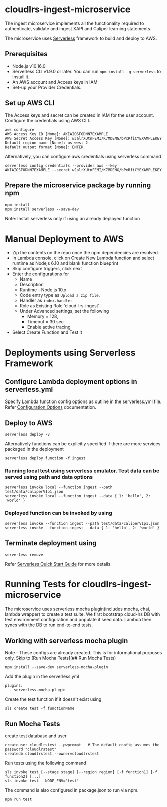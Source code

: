 # cloudlrs-ingest-microservice

The ingest microservice implements all the functionality required to authenticate,
validate and ingest XAPI and Caliper learning statements.

The microservice uses [Serverless](https://serverless.com/framework/docs/) framework
to build and deploy to AWS.

## Prerequisites
  * Node.js v10.16.0
  * Serverless CLI v1.9.0 or later. You can run  `npm install -g serverless` to install it.
  * An AWS account and Access keys in IAM
  * Set-up your Provider Credentials.


## Set up AWS CLI
The Access keys and secret can be created in IAM for the user account.
Configure the credentials using AWS CLI.

```
aws configure
AWS Access Key ID [None]: AKIAIOSFODNN7EXAMPLE
AWS Secret Access Key [None]: wJalrXUtnFEMI/K7MDENG/bPxRfiCYEXAMPLEKEY
Default region name [None]: us-west-2
Default output format [None]: ENTER
```

Alternatively, you can configure aws credentials using serverless command

```
serverless config credentials --provider aws --key AKIAIOSFODNN7EXAMPLE --secret wJalrXUtnFEMI/K7MDENG/bPxRfiCYEXAMPLEKEY
```

## Prepare the microservice package by running npm

```
npm install
npm install serverless --save-dev
```
Note: Install serverless only if using an already deployed function

# Manual Deployment to AWS

  * Zip the contents on the repo once the npm dependencies are resolved.
  * In Lambda console, click on Create New Lambda function and select runtime as Nodejs 6.10
    and blank function blueprint
  * Skip configure triggers, click next
  * Enter the configurations for
    - Name
    - Description
    - Runtime - Node.js 10.x
    - Code entry type as `Upload a zip file`.
    - Handler as `index.handler`
    - Role as Existing Role 'cloud-lrs-ingest'
    - Under Advanced settings, set the following
      * Memory = 128,
      * Timeout = 30 sec
      * Enable active tracing
  * Select Create Function and Test it

# Deployments using Serverless Framework

## Configure Lambda deployment options in serverless.yml

Specify Lambda function config options as outline in the serverless.yml file.
Refer [Configuration Options](https://serverless.com/framework/docs/providers/aws/guide/services/) documentation.

## Deploy to AWS

```
serverless deploy -v
```

Alternatively functions can be explicitly specified if there are more services packaged in the deployment

```
serverless deploy function -f ingest
```


### Running local test using serverless emulator. Test data can be served using path and data options

```
serverless invoke local --function ingest --path test/data/caliperV1p1.json
serverless invoke local --function ingest --data { 1: 'hello', 2: 'world' }
```

### Deployed function can be invoked by using

```
serverless invoke --function ingest --path test/data/caliperV1p1.json
serverless invoke --function ingest --data { 1: 'hello', 2: 'world' }
```

## Terminate deployment using

```
serverless remove
```

Refer [Serverless Quick Start Guide](https://serverless.com/framework/docs/providers/aws/guide/quick-start/) for more details

# Running Tests for cloudlrs-ingest-microservice

The microservice uses serverless mocha plugin(includes mocha, chai, lambda wrapper) to create a test suite. We first bootstrap cloud-lrs
DB with test environment configuration and populate it seed data. Lambda then syncs with the DB to run end-to-end tests.

## Working with serverless mocha plugin

Note - These configs are already created. This is for informational purposes only. Skip to [Run Mocha Tests](## Run Mocha Tests)
```
npm install --save-dev serverless-mocha-plugin
```
Add the plugin in the serverless.yml
```
plugins:
  - serverless-mocha-plugin
```
Create the test function if it doesn't exist using
```
sls create test -f functionName
```

## Run Mocha Tests

create test database and user
```
createuser cloudlrstest --pwprompt   # The default config assumes the password "cloudlrstest"
createdb cloudlrstest --owner=cloudlrstest
```

Run tests using the following command
```
sls invoke test [--stage stage] [--region region] [-f function1] [-f function2] [...]
sls invoke test --NODE_ENV='test'
```

The command is also configured in package.json to run via npm.
```
npm run test
```
